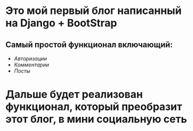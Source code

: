 # Это мой первый блог написанный на Django + BootStrap 

## Самый простой функционал включающий:
- *Авторизации*
- *Комментарии*
- *Посты*

# Дальше будет реализован функционал, который преобразит этот блог, в мини социальную сеть

